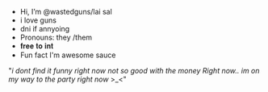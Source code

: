 -  Hi, I’m @wastedguns/lai sal
-  i love guns
-  dni if annyoing
-  Pronouns: they /them 
- 𝐟𝐫𝐞𝐞 𝐭𝐨 𝐢𝐧𝐭 
-   Fun fact I'm awesome sauce

"*i dont find it funny right now*
*not so good with the money Right now..*
*im on my way to the party right now* >_<"
